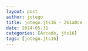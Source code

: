 ```yaml
---
layout: post
author: jotego
title: jotego.jts16 - 261a0ce
date: 2024-05-31
categories: [Arcade, jts16]
tags: [jotego.jts16]
---
```



